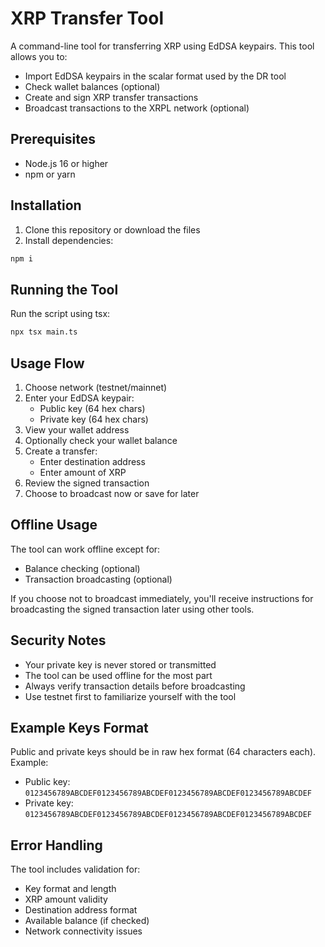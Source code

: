 # XRP Transfer Tool

A command-line tool for transferring XRP using EdDSA keypairs. This tool
allows you to:
- Import EdDSA keypairs in the scalar format used by the DR tool
- Check wallet balances (optional)
- Create and sign XRP transfer transactions
- Broadcast transactions to the XRPL network (optional)

## Prerequisites

- Node.js 16 or higher
- npm or yarn

## Installation

1. Clone this repository or download the files
2. Install dependencies:
```bash
npm i
```

## Running the Tool

Run the script using tsx:
```bash
npx tsx main.ts
```

## Usage Flow

1. Choose network (testnet/mainnet)
2. Enter your EdDSA keypair:
    - Public key (64 hex chars)
    - Private key (64 hex chars)
3. View your wallet address
4. Optionally check your wallet balance
5. Create a transfer:
    - Enter destination address
    - Enter amount of XRP
6. Review the signed transaction
7. Choose to broadcast now or save for later

## Offline Usage

The tool can work offline except for:

- Balance checking (optional)
- Transaction broadcasting (optional)

If you choose not to broadcast immediately, you'll receive instructions for
broadcasting the signed transaction later using other tools.

## Security Notes

- Your private key is never stored or transmitted
- The tool can be used offline for the most part
- Always verify transaction details before broadcasting
- Use testnet first to familiarize yourself with the tool

## Example Keys Format

Public and private keys should be in raw hex format (64 characters each).
Example:

- Public key:
`0123456789ABCDEF0123456789ABCDEF0123456789ABCDEF0123456789ABCDEF`
- Private key:
`0123456789ABCDEF0123456789ABCDEF0123456789ABCDEF0123456789ABCDEF`

## Error Handling

The tool includes validation for:

- Key format and length
- XRP amount validity
- Destination address format
- Available balance (if checked)
- Network connectivity issues
